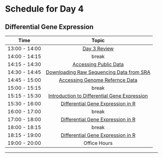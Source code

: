 # Schedule for Day 4

## Differential Gene Expression

| Time            |   Topic  |
|:------------------------:|:----------:|
| 13:00 - 14:00 | [Day 3 Review](lessons/Day3_review.md) |
| 14:00 - 14:15 | break |
| 14:15 - 14:30 | [Accessing Public Data](lessons/02_accessing_public_experimental_data.md) |
| 14:30 - 14:45 | [Downloading Raw Sequencing Data from SRA](lessons/03_downloading_from_SRA.md) |
| 14:45 - 15:00 | [Accessing Genome Refernce Data](lessons/04_accessing_genome_reference_data.md) |
| 15:00 - 15:15 | break |
| 15:15 - 15:30 | [Introduction to Differential Gene Expression](lessons/RNAseq_DGE.pdf) |
| 15:30 - 16:00 | [Differential Gene Expression in R](lessons/01_DGE.md) |
| 16:00 - 17:00 | break |
| 17:00 - 18:00 | [Differential Gene Expression in R](lessons/01_DGE.md) |
| 18:00 - 18:15 | break |
| 18:15 - 19:00 | [Differential Gene Expression in R](lessons/01_DGE.md) |
| 19:00 - 20:00 | Office Hours |

---

